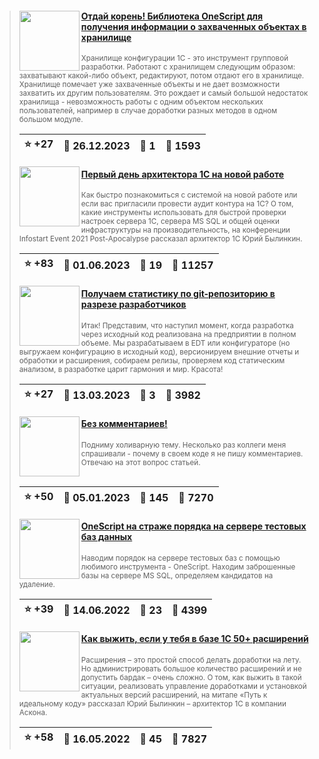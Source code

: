 ﻿<div id="infostart_posts">


> <img src="https://infostart.ru/upload/iblock/b68/b68c7aee227ff146819fe3d51aaafc4f.png?2f6a282b-393b-46dc-a999-042e4156988e" width="96" align="left"> 
> <h4 style="color: white;"><a href="https://infostart.ru/1c/articles/1879563/">Отдай корень! Библиотека OneScript для получения информации о захваченных объектах в хранилище</a></h4>
> <small>Хранилище конфигурации 1С - это инструмент групповой разработки. Работают с хранилищем следующим образом: захватывают какой-либо объект, редактируют, потом отдают его в хранилище. Хранилище помечает уже захваченные объекты и не дает возможности захватить их другим пользователям. Это рождает и самый большой недостаток хранилища - невозможность работы с одним объектом нескольких пользователей, например в случае доработки разных методов в одном большом модуле.</small>  
> <br clear="left">
>
> | :star: +27 |  :calendar: 26.12.2023 |  :speech_balloon: 1 |  :eyes: 1593 |
>  |-|-|-|-|  
> <img src="https://infostart.ru/upload/iblock/ae7/ae7cfed9f25da1e28207204dd72ba7cb.jpg?92eab545-1b59-4138-b7ed-f737022d1d5e" width="96" align="left"> 
> <h4 style="color: white;"><a href="https://infostart.ru/1c/articles/1873832/">Первый день архитектора 1С на новой работе</a></h4>
> <small>Как быстро познакомиться с системой на новой работе или если вас пригласили провести аудит контура на 1С? О том, какие инструменты использовать для быстрой проверки настроек сервера 1С, сервера MS SQL и общей оценки инфраструктуры на производительность, на конференции Infostart Event 2021 Post-Apocalypse рассказал архитектор 1С Юрий Былинкин.</small>  
> <br clear="left">
>
> | :star: +83 |  :calendar: 01.06.2023 |  :speech_balloon: 19 |  :eyes: 11257 |
>  |-|-|-|-|  
> <img src="https://infostart.ru/upload/iblock/e74/e74f5448aeaae005ebb3b127847d60c8.png?32a88762-eca4-4418-a68a-20b6afb3bd94" width="96" align="left"> 
> <h4 style="color: white;"><a href="https://infostart.ru/1c/articles/1824479/">Получаем статистику по git-репозиторию в разрезе разработчиков</a></h4>
> <small>Итак! Представим, что наступил момент, когда разработка через исходный код реализована на предприятии в полном объеме. Мы разрабатываем в EDT или конфигураторе (но выгружаем конфигурацию в исходный код), версионируем внешние отчеты и обработки и расширения, собираем релизы, проверяем код статическим анализом, в разработке царит гармония и мир. Красота!</small>  
> <br clear="left">
>
> | :star: +27 |  :calendar: 13.03.2023 |  :speech_balloon: 3 |  :eyes: 3982 |
>  |-|-|-|-|  
> <img src="https://infostart.ru/upload/iblock/3bb/3bb1cf5d4d6c00bdc663e8e52cae6546.png?c13ce893-886f-43d2-b5ca-62bf1d3d43cf" width="96" align="left"> 
> <h4 style="color: white;"><a href="https://infostart.ru/1c/articles/1738832/">Без комментариев!</a></h4>
> <small>Подниму холиварную тему. Несколько раз коллеги меня спрашивали - почему в своем коде я не пишу комментариев. Отвечаю на этот вопрос статьей.</small>  
> <br clear="left">
>
> | :star: +50 |  :calendar: 05.01.2023 |  :speech_balloon: 145 |  :eyes: 7270 |
>  |-|-|-|-|  
> <img src="https://infostart.ru/upload/iblock/20a/20aef518d5ac54d89b3b999c80308305.png?1f7950b6-42fa-4f0f-bf36-c38d436e1e9c" width="96" align="left"> 
> <h4 style="color: white;"><a href="https://infostart.ru/1c/articles/1659514/">OneScript на страже порядка на сервере тестовых баз данных</a></h4>
> <small>Наводим порядок на сервере тестовых баз с помощью любимого инструмента - OneScript. Находим заброшенные базы на сервере MS SQL, определяем кандидатов на удаление.</small>  
> <br clear="left">
>
> | :star: +39 |  :calendar: 14.06.2022 |  :speech_balloon: 23 |  :eyes: 4399 |
>  |-|-|-|-|  
> <img src="https://infostart.ru/upload/iblock/e14/e1450a46ada4396156f7926873b44636.jpg?20a089cf-735b-4982-a638-1e0aac652d9e" width="96" align="left"> 
> <h4 style="color: white;"><a href="https://infostart.ru/1c/articles/1659621/">Как выжить, если у тебя в базе 1С 50+ расширений</a></h4>
> <small>Расширения – это простой способ делать доработки на лету. Но администрировать большое количество расширений и не допустить бардак – очень сложно. О том, как выжить в такой ситуации, реализовать управление доработками и установкой актуальных версий расширений, на митапе «Путь к идеальному коду» рассказал Юрий Былинкин – архитектор 1С в компании Аскона.</small>  
> <br clear="left">
>
> | :star: +58 |  :calendar: 16.05.2022 |  :speech_balloon: 45 |  :eyes: 7827 |
>  |-|-|-|-|  
</div>
